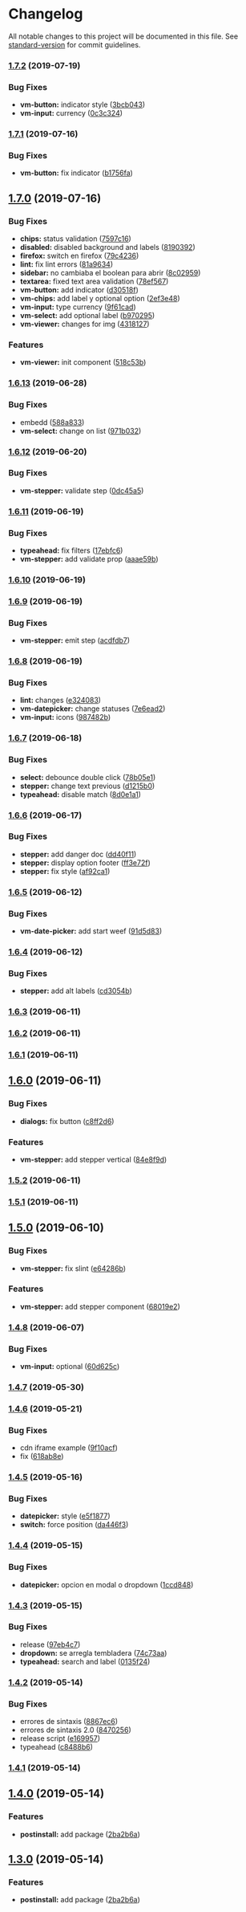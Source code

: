 # Changelog

All notable changes to this project will be documented in this file. See [standard-version](https://github.com/conventional-changelog/standard-version) for commit guidelines.

### [1.7.2](https://github.com/controlla/vuemerang/compare/v1.7.1...v1.7.2) (2019-07-19)


### Bug Fixes

* **vm-button:** indicator style ([3bcb043](https://github.com/controlla/vuemerang/commit/3bcb043))
* **vm-input:** currency ([0c3c324](https://github.com/controlla/vuemerang/commit/0c3c324))



### [1.7.1](https://github.com/controlla/vuemerang/compare/v1.7.0...v1.7.1) (2019-07-16)


### Bug Fixes

* **vm-button:** fix indicator ([b1756fa](https://github.com/controlla/vuemerang/commit/b1756fa))



## [1.7.0](https://github.com/controlla/vuemerang/compare/v1.6.13...v1.7.0) (2019-07-16)


### Bug Fixes

* **chips:** status validation ([7597c16](https://github.com/controlla/vuemerang/commit/7597c16))
* **disabled:** disabled background and labels ([8190392](https://github.com/controlla/vuemerang/commit/8190392))
* **firefox:** switch en firefox ([79c4236](https://github.com/controlla/vuemerang/commit/79c4236))
* **lint:** fix lint errors ([81a9634](https://github.com/controlla/vuemerang/commit/81a9634))
* **sidebar:** no cambiaba el boolean para abrir ([8c02959](https://github.com/controlla/vuemerang/commit/8c02959))
* **textarea:** fixed text area validation ([78ef567](https://github.com/controlla/vuemerang/commit/78ef567))
* **vm-button:** add indicator ([d30518f](https://github.com/controlla/vuemerang/commit/d30518f))
* **vm-chips:** add label y optional option ([2ef3e48](https://github.com/controlla/vuemerang/commit/2ef3e48))
* **vm-input:** type currency ([9f61cad](https://github.com/controlla/vuemerang/commit/9f61cad))
* **vm-select:** add optional label ([b970295](https://github.com/controlla/vuemerang/commit/b970295))
* **vm-viewer:** changes for img ([4318127](https://github.com/controlla/vuemerang/commit/4318127))


### Features

* **vm-viewer:** init component ([518c53b](https://github.com/controlla/vuemerang/commit/518c53b))



### [1.6.13](https://github.com/controlla/vuemerang/compare/v1.6.12...v1.6.13) (2019-06-28)


### Bug Fixes

* embedd ([588a833](https://github.com/controlla/vuemerang/commit/588a833))
* **vm-select:** change on list ([971b032](https://github.com/controlla/vuemerang/commit/971b032))



### [1.6.12](https://github.com/controlla/vuemerang/compare/v1.6.11...v1.6.12) (2019-06-20)


### Bug Fixes

* **vm-stepper:** validate step ([0dc45a5](https://github.com/controlla/vuemerang/commit/0dc45a5))



### [1.6.11](https://github.com/controlla/vuemerang/compare/v1.6.10...v1.6.11) (2019-06-19)


### Bug Fixes

* **typeahead:** fix filters ([17ebfc6](https://github.com/controlla/vuemerang/commit/17ebfc6))
* **vm-stepper:** add validate prop ([aaae59b](https://github.com/controlla/vuemerang/commit/aaae59b))



### [1.6.10](https://github.com/controlla/vuemerang/compare/v1.6.9...v1.6.10) (2019-06-19)



### [1.6.9](https://github.com/controlla/vuemerang/compare/v1.6.8...v1.6.9) (2019-06-19)


### Bug Fixes

* **vm-stepper:** emit step ([acdfdb7](https://github.com/controlla/vuemerang/commit/acdfdb7))



### [1.6.8](https://github.com/controlla/vuemerang/compare/v1.6.7...v1.6.8) (2019-06-19)


### Bug Fixes

* **lint:** changes ([e324083](https://github.com/controlla/vuemerang/commit/e324083))
* **vm-datepicker:** change statuses ([7e6ead2](https://github.com/controlla/vuemerang/commit/7e6ead2))
* **vm-input:** icons ([987482b](https://github.com/controlla/vuemerang/commit/987482b))



### [1.6.7](https://github.com/controlla/vuemerang/compare/v1.6.6...v1.6.7) (2019-06-18)


### Bug Fixes

* **select:** debounce double click ([78b05e1](https://github.com/controlla/vuemerang/commit/78b05e1))
* **stepper:** change text previous ([d1215b0](https://github.com/controlla/vuemerang/commit/d1215b0))
* **typeahead:** disable match ([8d0e1a1](https://github.com/controlla/vuemerang/commit/8d0e1a1))



### [1.6.6](https://github.com/controlla/vuemerang/compare/v1.6.5...v1.6.6) (2019-06-17)


### Bug Fixes

* **stepper:** add danger doc ([dd40f11](https://github.com/controlla/vuemerang/commit/dd40f11))
* **stepper:** display option footer ([ff3e72f](https://github.com/controlla/vuemerang/commit/ff3e72f))
* **stepper:** fix style ([af92ca1](https://github.com/controlla/vuemerang/commit/af92ca1))



### [1.6.5](https://github.com/controlla/vuemerang/compare/v1.6.4...v1.6.5) (2019-06-12)


### Bug Fixes

* **vm-date-picker:** add start weef ([91d5d83](https://github.com/controlla/vuemerang/commit/91d5d83))



### [1.6.4](https://github.com/controlla/vuemerang/compare/v1.6.3...v1.6.4) (2019-06-12)


### Bug Fixes

* **stepper:** add alt labels ([cd3054b](https://github.com/controlla/vuemerang/commit/cd3054b))



### [1.6.3](https://github.com/controlla/vuemerang/compare/v1.6.2...v1.6.3) (2019-06-11)



### [1.6.2](https://github.com/controlla/vuemerang/compare/v1.6.1...v1.6.2) (2019-06-11)



### [1.6.1](https://github.com/controlla/vuemerang/compare/v1.6.0...v1.6.1) (2019-06-11)



## [1.6.0](https://github.com/controlla/vuemerang/compare/v1.5.2...v1.6.0) (2019-06-11)


### Bug Fixes

* **dialogs:** fix button ([c8ff2d6](https://github.com/controlla/vuemerang/commit/c8ff2d6))


### Features

* **vm-stepper:** add stepper vertical ([84e8f9d](https://github.com/controlla/vuemerang/commit/84e8f9d))



### [1.5.2](https://github.com/controlla/vuemerang/compare/v1.5.0...v1.5.2) (2019-06-11)



### [1.5.1](https://github.com/controlla/vuemerang/compare/v1.5.0...v1.5.1) (2019-06-11)



## [1.5.0](https://github.com/controlla/vuemerang/compare/v1.4.8...v1.5.0) (2019-06-10)


### Bug Fixes

* **vm-stepper:** fix slint ([e64286b](https://github.com/controlla/vuemerang/commit/e64286b))


### Features

* **vm-stepper:** add stepper component ([68019e2](https://github.com/controlla/vuemerang/commit/68019e2))



### [1.4.8](https://github.com/controlla/vuemerang/compare/v1.4.7...v1.4.8) (2019-06-07)


### Bug Fixes

* **vm-input:** optional ([60d625c](https://github.com/controlla/vuemerang/commit/60d625c))



### [1.4.7](https://github.com/controlla/vuemerang/compare/v1.4.6...v1.4.7) (2019-05-30)



### [1.4.6](https://github.com/controlla/vuemerang/compare/v1.4.5...v1.4.6) (2019-05-21)


### Bug Fixes

* cdn iframe example ([9f10acf](https://github.com/controlla/vuemerang/commit/9f10acf))
* fix ([618ab8e](https://github.com/controlla/vuemerang/commit/618ab8e))



### [1.4.5](https://github.com/controlla/vuemerang/compare/v1.4.4...v1.4.5) (2019-05-16)


### Bug Fixes

* **datepicker:** style ([e5f1877](https://github.com/controlla/vuemerang/commit/e5f1877))
* **switch:** force position ([da446f3](https://github.com/controlla/vuemerang/commit/da446f3))



### [1.4.4](https://github.com/controlla/vuemerang/compare/v1.4.3...v1.4.4) (2019-05-15)


### Bug Fixes

* **datepicker:** opcion en modal o dropdown ([1ccd848](https://github.com/controlla/vuemerang/commit/1ccd848))



### [1.4.3](https://github.com/controlla/vuemerang/compare/v1.4.2...v1.4.3) (2019-05-15)


### Bug Fixes

* release ([97eb4c7](https://github.com/controlla/vuemerang/commit/97eb4c7))
* **dropdown:** se arregla tembladera ([74c73aa](https://github.com/controlla/vuemerang/commit/74c73aa))
* **typeahead:** search and label ([0135f24](https://github.com/controlla/vuemerang/commit/0135f24))



### [1.4.2](https://github.com/controlla/vuemerang/compare/v1.4.1...v1.4.2) (2019-05-14)


### Bug Fixes

* errores de sintaxis ([8867ec6](https://github.com/controlla/vuemerang/commit/8867ec6))
* errores de sintaxis 2.0 ([8470256](https://github.com/controlla/vuemerang/commit/8470256))
* release script ([e169957](https://github.com/controlla/vuemerang/commit/e169957))
* typeahead ([c8488b6](https://github.com/controlla/vuemerang/commit/c8488b6))



### [1.4.1](https://github.com/controlla/vuemerang/compare/v1.4.0...v1.4.1) (2019-05-14)



## [1.4.0](https://github.com/controlla/vuemerang/compare/v1.2.27...v1.4.0) (2019-05-14)


### Features

* **postinstall:** add package ([2ba2b6a](https://github.com/controlla/vuemerang/commit/2ba2b6a))



## [1.3.0](https://github.com/controlla/vuemerang/compare/v1.2.27...v1.3.0) (2019-05-14)


### Features

* **postinstall:** add package ([2ba2b6a](https://github.com/controlla/vuemerang/commit/2ba2b6a))
